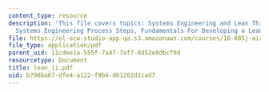 ```yaml
---
content_type: resource
description: 'This file covers topics: Systems Engineering and Lean Thinking, Simplified
  Systems Engineering Process Steps, Fundamentals For Developing a Lean Process etc.'
file: https://ol-ocw-studio-app-qa.s3.amazonaws.com/courses/16-885j-aircraft-systems-engineering-fall-2004/b790ba67dfe4a122f9b4d61202d1cad7_lean_ii.pdf
file_type: application/pdf
parent_uid: 11cdee1a-555f-7a47-7af7-8d52e8dbcf9d
resourcetype: Document
title: lean_ii.pdf
uid: b790ba67-dfe4-a122-f9b4-d61202d1cad7
---
```

